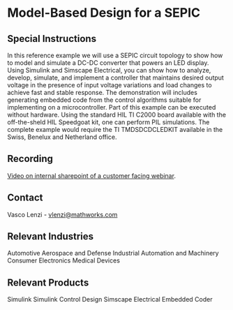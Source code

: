 # Model-Based Design for a SEPIC

## Special Instructions
In this reference example we will use a SEPIC circuit topology to show how to model and simulate a DC-DC converter that powers an LED display.  Using Simulink and Simscape Electrical, you can show how to analyze, develop, simulate, and implement a controller that maintains desired output voltage in the presence of input voltage variations and load changes to achieve fast and stable response. The demonstration will includes generating embedded code from the control algorithms suitable for implementing on a microcontroller. Part of this example can be executed without hardware. Using the standard HIL TI C2000 board available with the off-the-sheld HIL Speedgoat kit, one can perform PIL simulations.
The complete example would require the TI TMDSDCDCLEDKIT available in the Swiss, Benelux and Netherland office. 

## Recording
[Video on internal sharepoint of a customer facing webinar](https://mathworks-my.sharepoint.com/:v:/p/vlenzi/EVHlZnuR1k5DvwfsoMOnScoBv1QYbbMh7T-VKC9OLDtcuA?e=6dqopC).

## Contact
Vasco Lenzi - vlenzi@mathworks.com

## Relevant Industries
Automotive
Aerospace and Defense
Industrial Automation and Machinery
Consumer Electronics
Medical Devices

## Relevant Products
Simulink 
Simulink Control Design 
Simscape Electrical 
Embedded Coder 